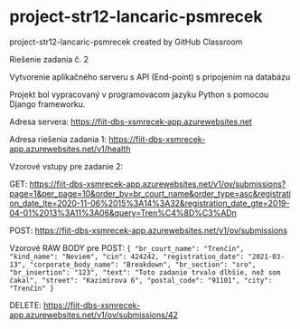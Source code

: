 # project-str12-lancaric-psmrecek
project-str12-lancaric-psmrecek created by GitHub Classroom

Riešenie zadania č. 2

Vytvorenie aplikačného serveru s API (End-point) s pripojením na databázu

Projekt bol vypracovaný v programovacom jazyku Python s pomocou Django frameworku.

Adresa servera: https://fiit-dbs-xsmrecek-app.azurewebsites.net

Adresa riešenia zadania 1: https://fiit-dbs-xsmrecek-app.azurewebsites.net/v1/health

Vzorové vstupy pre zadanie 2:

GET: 
https://fiit-dbs-xsmrecek-app.azurewebsites.net/v1/ov/submissions?page=1&per_page=10&order_by=br_court_name&order_type=asc&registration_date_lte=2020-11-06%2015%3A14%3A32&registration_date_gte=2019-04-01%2013%3A11%3A06&query=Tren%C4%8D%C3%ADn

POST: 
https://fiit-dbs-xsmrecek-app.azurewebsites.net/v1/ov/submissions

Vzorové RAW BODY pre POST:
`{
    "br_court_name": "Trenčín",
    "kind_name": "Neviem",
    "cin": 424242,
    "registration_date": "2021-03-13",
    "corporate_body_name": "Breakdown",
    "br_section": "sro",
    "br_insertion": "123",
    "text": "Toto zadanie trvalo dlhšie, než som čakal",
    "street": "Kazimírova 6",
    "postal_code": "91101",
    "city": "Trenčín"
}`

DELETE: https://fiit-dbs-xsmrecek-app.azurewebsites.net/v1/ov/submissions/42